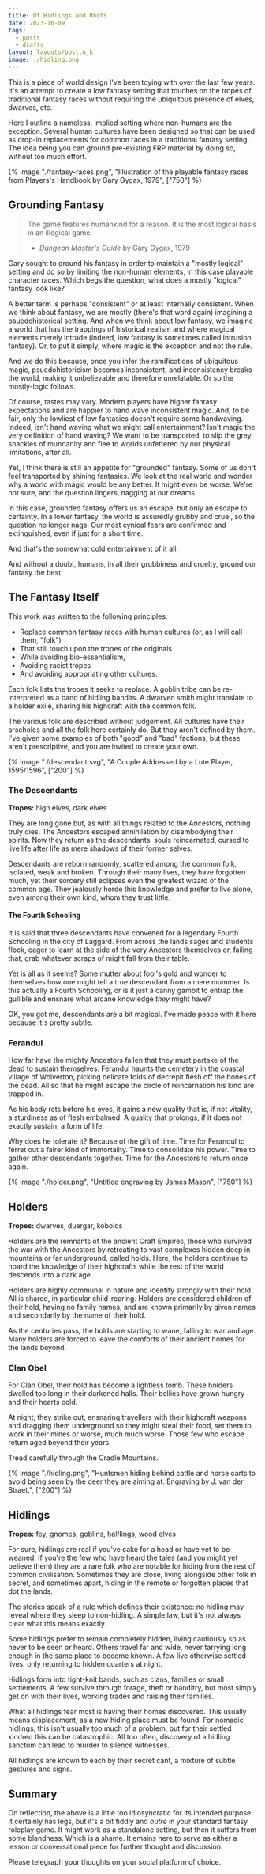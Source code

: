 ```yaml
---
title: Of Hidlings and Rhots
date: 2023-10-09
tags:
  - posts
  - drafts
layout: layouts/post.njk
image: ./hidling.png
---
```


This is a piece of world design I've been toying with over the last few years. It's an attempt to create a low fantasy setting that touches on the tropes of traditional fantasy races without requiring the ubiquitous presence of elves, dwarves, etc.

Here I outline a nameless, implied setting where non-humans are the exception. Several human cultures have been designed so that can be used as drop-in replacements for common races in a traditional fantasy setting. The idea being you can ground pre-existing FRP material by doing so, without too much effort.

{% image "./fantasy-races.png", "Illustration of the playable fantasy races from Players's Handbook by Gary Gygax, 1979", ["750"] %}

## Grounding Fantasy

> The game features humankind for a reason. It is the most logical basis in an illogical game.
>
> - _Dungeon Master's Guide_ by Gary Gygax, 1979

Gary sought to ground his fantasy in order to maintain a "mostly logical" setting and do so by limiting the non-human elements, in this case playable character races. Which begs the question, what does a mostly "logical" fantasy look like?

A better term is perhaps "consistent" or at least internally consistent. When we think about fantasy, we are mostly (there's that word again) imagining a psuedohistorical setting. And when we think about low fantasy, we imagine a world that has the trappings of historical realism and where magical elements merely intrude (indeed, low fantasy is sometimes called intrusion fantasy). Or, to put it simply, where magic is the exception and not the rule.

And we do this because, once you infer the ramifications of ubiquitous magic, psuedohistoricism becomes inconsistent, and inconsistency breaks the world, making it unbelievable and therefore unrelatable. Or so the mostly-logic follows.

Of course, tastes may vary. Modern players have higher fantasy expectations and are happier to hand wave inconsistent magic. And, to be fair, only the lowliest of low fantasies doesn't require some handwaving. Indeed, isn't hand waving what we might call entertainment? Isn't magic the very definition of hand waving? We want to be transported, to slip the grey shackles of mundanity and flee to worlds unfettered by our physical limitations, after all.

Yet, I think there is still an appetite for "grounded" fantasy. Some of us don't feel transported by shining fantasies. We look at the real world and wonder why a world with magic would be any better. It might even be worse. We're not sure, and the question lingers, nagging at our dreams.

In this case, grounded fantasy offers us an escape, but only an escape to certainty. In a lower fantasy, the world is assuredly grubby and cruel, so the question no longer nags. Our most cynical fears are confirmed and extinguished, even if just for a short time.

And that's the somewhat cold entertainment of it all.

And without a doubt, humans, in all their grubbiness and cruelty, ground our fantasy the best.

## The Fantasy Itself

This work was written to the following principles:

- Replace common fantasy races with human cultures (or, as I will call them, "folk")
- That still touch upon the tropes of the originals
- While avoiding bio-essentialism,
- Avoiding racist tropes
- And avoiding appropriating other cultures.

Each folk lists the tropes it seeks to replace. A goblin tribe can be re-interpreted as a band of hidling bandits. A dwarven smith might translate to a holder exile, sharing his highcraft with the common folk.

The various folk are described without judgement. All cultures have their arseholes and all the folk here certainly do. But they aren't defined by them. I've given some examples of both "good" and "bad" factions, but these aren't prescriptive, and you are invited to create your own.

{% image "./descendant.svg", "A Couple Addressed by a Lute Player, 1595/1596", ["200"] %}

### The Descendants

**Tropes:** high elves, dark elves

They are long gone but, as with all things related to the Ancestors, nothing truly dies. The Ancestors escaped annihilation by disembodying their spirits. Now they return as the descendants: souls reincarnated, cursed to live life after life as mere shadows of their former selves.

Descendants are reborn randomly, scattered among the common folk, isolated, weak and broken. Through their many lives, they have forgotten much, yet their sorcery still eclipses even the greatest wizard of the common age. They jealously horde this knowledge and prefer to live alone, even among their own kind, whom they trust little.

#### The Fourth Schooling

It is said that three descendants have convened for a legendary Fourth Schooling in the city of Laggard. From across the lands sages and students flock, eager to learn at the side of the very Ancestors themselves or, failing that, grab whatever scraps of might fall from their table.

Yet is all as it seems? Some mutter about fool's gold and wonder to themselves how one might tell a true descendant from a mere mummer. Is this actually a Fourth Schooling, or is it just a canny gambit to entrap the gullible and ensnare what arcane knowledge _they_ might have?

<aside>OK, you got me, descendants are a bit magical. I've made peace with it here because it's pretty subtle.</aside>

### Ferandul

How far have the mighty Ancestors fallen that they must partake of the dead to sustain themselves. Ferandul haunts the cemetery in the coastal village of Wolverton, picking delicate folds of decrepit flesh off the bones of the dead. All so that he might escape the circle of reincarnation his kind are trapped in.

As his body rots before his eyes, it gains a new quality that is, if not vitality, a sturdiness as of flesh embalmed. A quality that prolongs, if it does not exactly sustain, a form of life.

Why does he tolerate it? Because of the gift of time. Time for Ferandul to ferret out a fairer kind of immortality. Time to consolidate his power. Time to gather other descendants together. Time for the Ancestors to return once again.

{% image "./holder.png", "Untitled engraving by James Mason", ["750"] %}

## Holders

**Tropes:** dwarves, duergar, kobolds

Holders are the remnants of the ancient Craft Empires, those who survived the war with the Ancestors by retreating to vast complexes hidden deep in mountains or far underground, called holds. Here, the holders continue to hoard the knowledge of their highcrafts while the rest of the world descends into a dark age.

Holders are highly communal in nature and identify strongly with their hold. All is shared, in particular child-rearing. Holders are considered children of their hold, having no family names, and are known primarily by given names and secondarily by the name of their hold.

As the centuries pass, the holds are starting to wane, falling to war and age. Many holders are forced to leave the comforts of their ancient homes for the lands beyond.

### Clan Obel

For Clan Obel, their hold has become a lightless tomb. These holders dwelled too long in their darkened halls. Their bellies have grown hungry and their hearts cold.

At night, they strike out, ensnaring travellers with their highcraft weapons and dragging them underground so they might steal their food, set them to work in their mines or worse, much much worse. Those few who escape return aged beyond their years.

Tread carefully through the Cradle Mountains.

{% image "./hidling.png", "Huntsmen hiding behind cattle and horse carts to avoid being seen by the deer they are aiming at. Engraving by J. van der Straet.", ["200"] %}

## Hidlings

**Tropes:** fey, gnomes, goblins, halflings, wood elves

For sure, hidlings are real if you've cake for a head or have yet to be weaned. If you're the few who have heard the tales (and you might yet believe them) they are a rare folk who are notable for hiding from the rest of common civilisation. Sometimes they are close, living alongside other folk in secret, and sometimes apart, hiding in the remote or forgotten places that dot the lands.

The stories speak of a rule which defines their existence: no hidling may reveal where they sleep to non-hidling. A simple law, but it's not always clear what this means exactly.

Some hidlings prefer to remain completely hidden, living cautiously so as never to be seen or heard. Others travel far and wide, never tarrying long enough in the same place to become known. A few live otherwise settled lives, only returning to hidden quarters at night.

Hidlings form into tight-knit bands, such as clans, families or small settlements. A few survive through forage, theft or banditry, but most simply get on with their lives, working trades and raising their families.

What all hidlings fear most is having their homes discovered. This usually means displacement, as a new hiding place must be found. For nomadic hidlings, this isn't usually too much of a problem, but for their settled kindred this can be catastrophic. All too often, discovery of a hidling sanctum can lead to murder to silence witnesses.

All hidlings are known to each by their secret cant, a mixture of subtle gestures and signs.

## Summary

On reflection, the above is a little too idiosyncratic for its intended purpose. It certainly has legs, but it's a bit fiddly and _outré_ in your standard fantasy roleplay game. It might work as a standalone setting, but then it suffers from some blandness. Which is a shame. It emains here to serve as either a lesson or conversational piece for further thought and discussion.

Please telegraph your thoughts on your social platform of choice.

